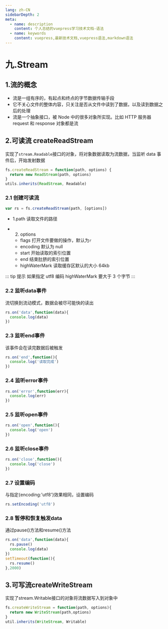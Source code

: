 ```yaml
---
lang: zh-CN
sidebarDepth: 2
meta:
  - name: description
    content: 个人总结的vuepress学习技术文档-语法
  - name: keywords
    content: vuepress,最新技术文档,vuepress语法,markdown语法
---
```


# 九.Stream

## 1.流的概念

- 流是一组有序的，有起点和终点的字节数据传输手段
- 它不关心文件的整体内容，只关注是否从文件中读到了数据，以及读到数据之后的处理
- 流是一个抽象接口，被 Node 中的很多对象所实现。比如 HTTP 服务器 request 和 response 对象都是流

## 2.可读流 createReadStream

实现了`stream.Readable`接口的对象，将对象数据读取为流数据，当监听 data 事件后，开始发射数据

```js
fs.createReadStream = function(path, options) {
  return new ReadStream(path, options)
}
utils.inherits(ReadStream, Readable)
```

### 2.1 创建可读流

```js
var rs = fs.createReadStream(path, [options])
```

- 1.path 读取文件的路径
- 2. options

  - flags 打开文件要做的操作，默认为`r`
  - encoding 默认为 null
  - start 开始读取的索引位置
  - end 结束肚脐的索引位置
  - highWaterMark 读取缓存区默认的大小 64kb

::: tip 提示
如果指定 utf8 编码 highWaterMark 要大于 3 个字节
:::
### 2.2 监听data事件
流切换到流动模式，数据会被尽可能快的读出
```js
rs.on('data',function(data){
  console.log(data)
})
```
### 2.3 监听end事件
该事件会在读完数据后被触发
```js
rs.on('end',function(){
  console.log('读取完成')
})
```
### 2.4 监听error事件
```js
rs.on('error',function(err){
  console.log(err)
})
```
### 2.5 监听open事件
```js
rs.on('open',function(){
  console.log('open')
})
```
### 2.6 监听close事件
```js
rs.on('close',function(){
  console.log('close')
})
```
### 2.7 设置编码
与指定{encoding:'utf8'}效果相同，设置编码
```js
rs.setEncoding('utf8')
```
### 2.8 暂停和恢复触发data
通过pause()方法和resume()方法
```js
rs.on('data',function(data){
  rs.pause()
  console.log(data)
})
setTimeout(function(){
  rs.resume()
},2000)
```
## 3.可写流createWriteStream
实现了stream.Writable接口的对象将流数据写入到对象中
```js
fs.createWriteStream = function(path, options){
  return new WriteStream(path,options)
}
util.inherits(WriteStream, Writable)
```
